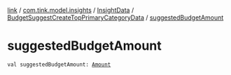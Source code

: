 [link](../../../index.md) / [com.tink.model.insights](../../index.md) / [InsightData](../index.md) / [BudgetSuggestCreateTopPrimaryCategoryData](index.md) / [suggestedBudgetAmount](./suggested-budget-amount.md)

# suggestedBudgetAmount

`val suggestedBudgetAmount: `[`Amount`](../../../com.tink.model.misc/-amount/index.md)